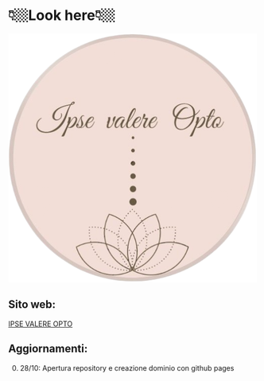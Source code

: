 # 👇🏼Look here👇🏼

![](ideas/icona.png)

## Sito web:

[IPSE VALERE OPTO](https://c1aud1aa.github.io/ipse_valere_opto_website/)

## Aggiornamenti:

0. 28/10: Apertura repository e creazione dominio con github pages
